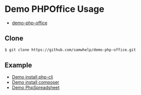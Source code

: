 
# Demo PHPOffice Usage

* [demo-php-office](https://github.com/samwhelp/demo-php-office)


## Clone

``` sh
$ git clone https://github.com/samwhelp/demo-php-office.git
```


## Example

* [Demo install php-cli](demo-install-php-cli)
* [Demo install composer](demo-install-composer)
* [Demo PhpSpreadsheet](demo-php-spreadsheet)
